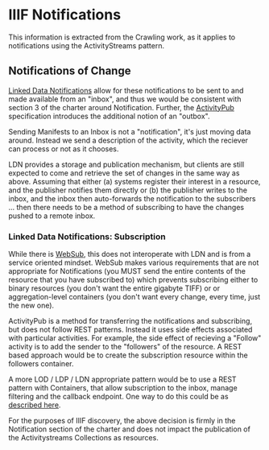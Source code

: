 # IIIF Notifications

This information is extracted from the Crawling work, as it applies to notifications using the ActivityStreams pattern.

## Notifications of Change

[Linked Data Notifications](https://www.w3.org/TR/ldn/) allow for these notifications to be sent to and made available from an "inbox", and thus we would be consistent with section 3 of the charter around Notification.  Further, the [ActivityPub](https://www.w3.org/TR/activitypub/) specification introduces the additional notion of an "outbox".

Sending Manifests to an Inbox is not a "notification", it's just moving data around. Instead we send a description of the activity, which the reciever can process or not as it chooses.
 
LDN provides a storage and publication mechanism, but clients are still expected to come and retrieve the set of changes in the same way as above.  Assuming that either (a) systems register their interest in a resource, and the publisher notifies them directly or (b) the publisher writes to the inbox, and the inbox then auto-forwards the notification to the subscribers ... then there needs to be a method of subscribing to have the changes pushed to a remote inbox.

### Linked Data Notifications: Subscription

While there is [WebSub](https://www.w3.org/TR/websub/), this does not interoperate with LDN and is from a service oriented mindset. WebSub makes various requirements that are not appropriate for Notifications (you MUST send the entire contents of the resource that you have subscribed to) which prevents subscribing either to binary resources (you don't want the entire gigabyte TIFF) or or aggregation-level containers (you don't want every change, every time, just the new one).

ActivityPub is a method for transferring the notifications and subscribing, but does not follow REST patterns. Instead it uses side effects associated with particular activities. For example, the side effect of recieving a "Follow" activity is to add the sender to the "followers" of the resource. A REST based approach would be to create the subscription resource within the followers container.

A more LOD / LDP / LDN appropriate pattern would be to use a REST pattern with Containers, that allow subscription to the inbox, manage filtering and the callback endpoint.  One way to do this could be as [described here](https://docs.google.com/document/d/1JsQS1LVFt8wuJSYo_XsOzyP28pS8hfSLEhAC3BFuN6o/edit).

For the purposes of IIIF discovery, the above decision is firmly in the Notification section of the charter and does not impact the publication of the Activitystreams Collections as resources.

